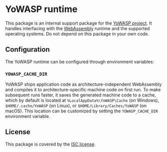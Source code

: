 YoWASP runtime
==============

This package is an internal support package for the [YoWASP project][yowasp]. It handles interfacing with the [WebAssembly][] runtime and the supported operating systems. Do not depend on this package in your own code.

[webassembly]: https://webassembly.org/
[yowasp]: https://yowasp.github.io/


Configuration
-------------

The YoWASP runtime can be configured through environment variables:

### `YOWASP_CACHE_DIR`

YoWASP ships application code as architecture-independent WebAssembly and compiles it to architecture-specific machine code on first run. To make subsequent runs faster, it saves the generated machine code to a cache, which by default is located at `%LocalAppData%\YoWASP\Cache` (on Windows), `$HOME/.cache/YoWASP` (on Linux), or `$HOME/Library/Caches/YoWASP` (on macOS). This location can be customized by setting the `YOWASP_CACHE_DIR` environment variable.


License
-------

This package is covered by the [ISC license](LICENSE.txt).
